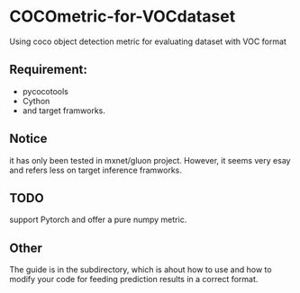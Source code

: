 # COCOmetric-for-VOCdataset
Using coco object detection metric for evaluating dataset with VOC format 

## Requirement:
* pycocotools
* Cython
* and target framworks.

## Notice
it has only been tested in mxnet/gluon project. However, it seems very esay and refers less on target inference framworks.

## TODO
support Pytorch and offer a pure numpy metric.

## Other
The guide is in the subdirectory, which is ahout how to use and how to modify your code for feeding prediction results in a correct format.
